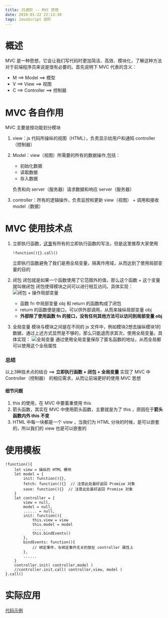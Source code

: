 ```yaml
---
title: JS进阶 -- MVC 思想
date: 2018-01-22 22:13:10
tags: JavaScript 进阶
---
```

# 概述
MVC 是一种思想，它会让我们写代码时更加简洁、高效、模块化，了解这种方法对于前端程序员来说是很有必要的。首先说明下 MVC 代表的含义：
- M ==> Model ==> 模型
- V ==> View ==> 视图
- C ==> Controller ==> 控制器

# MVC 各自作用

MVC 主要是按功能划分模块

1. view：js 代码所操纵的视图（HTML），负责显示给用户和通知 controller（控制器）
2. Model：view（视图）所需要的所有的数据操作,包括：
    - 初始化数据
    - 读取数据
    - 存入数据

    负责和向 server（服务器）请求数据和响应 server（服务器） 

3. controller：所有的逻辑操作，负责监控和更新 view（视图） + 调用和接收 model（数据） 

# MVC 使用技术点

1. 立即执行函数，[这里](https://www.jianshu.com/p/e8ad9fdf8e07)有所有的立即执行函数的写法，但是这里推荐大家使用 
    ``` 
    !function(){}.call() 
    ```
    立即执行函数避免了我们是用全局变量，隔离作用域，从而达到了使用局部变量的目的

2. 闭包
    闭包就是如果一个函数使用了它范围外的值，那么这个函数 + 这个变量就叫做闭包
    闭包使得模块之间可以进行相互访问。具体实现：
    ![闭包 + 操作局部变量](http://upload-images.jianshu.io/upload_images/9617841-10ee3cec1d8d6750.png?imageMogr2/auto-orient/strip%7CimageView2/2/w/1240)
    - 函数 fn 中局部变量 obj 和 return 的函数构成了闭包
    - return 的函数便是接口，可以供外部调用，从而来操纵局部变量 obj
    - **外部除了使用函数 fn 的接口，没有任何其他方法可以访问到局部变量 obj**

3.  全局变量
模块与模块之间是在不同的 js 文件中，例如模块2想去操纵模块1的数据，通过上述方式显然是不够的，那么只能退而求其次，使用全局变量。具体实现：
    ![全局变量](http://upload-images.jianshu.io/upload_images/9617841-9012bcc7bdc3e5fa.png?imageMogr2/auto-orient/strip%7CimageView2/2/w/1240)
通过使用全局变量保存了匿名函数的地址，从而全局都可以使用这个全局属性

### 总结
以上3种技术点的结合 ==> **立即执行函数 + 闭包 + 全局变量** 实现了 MVC 中 Controller（控制器） 的相应需求，从而让前端更好的使用 MVC 思想

#### 细节问题
1. this 的使用，在 MVC 中要着重使用 this 
2. 箭头函数，其实在 MVC 中使用箭头函数，主要就是为了 this ，原因在于**箭头函数内外 this 不变**
3. HTML 中每一块都是一个 view ，当我们为 HTML 分块的时候，是可以嵌套的，所以我们的 view 也是可以嵌套的

# 使用模板
```
!function(){
    let view = 操纵的 HTML 模块
    let model = {
        init: function(){},
        fetch: function(){}  // 注意此处最好返回 Promise 对象
        save: function(){}  // 注意此处最好返回 Promise 对象
    }
    let controller = {
        view = null,
        model = null,
        ...... = null,
        init: function(){
            this.view = view
            this.model = model
            ......
            this.bindEvents()
        },
        bindEvents: function(){
            // 绑定事件，与绑定事件无关的放在 controller 属性上
        },
        ......
    }
    controller.init( controller,model )
    //controller.init.call( controller,view, model )
}.call()
```

# 实际应用
[代码示例](https://github.com/bowen-wu/resume/blob/master/js/leaveMessage-system-database.js)
